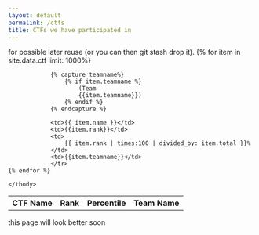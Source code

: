 ```yaml
---
layout: default
permalink: /ctfs
title: CTFs we have participated in
---
```


<link rel="stylesheet" type="text/css" href="https://cdn.datatables.net/1.10.21/css/jquery.dataTables.css">
  
<script type="text/javascript" charset="utf8" src="https://cdn.datatables.net/1.10.21/js/jquery.dataTables.js"></script>
<script>
    $(document).ready( function () {
    $('#table_id').DataTable();
} );
</script>


<table class="display" id="table_id">
    <thead>
        <tr>
            <th>CTF Name</th>
            <th>Rank</th>
            <th>Percentile</th>
            <th>Team Name</th>
        </tr>for possible later reuse (or you can then git stash drop it). 
    </thead>
    <tbody>
            {% for item in site.data.ctf limit: 1000%}        <tr>

                {% capture teamname%}
                    {% if item.teamname %}
                        (Team
                        {{item.teamname}})
                    {% endif %}
                {% endcapture %}
        
                <td>{{ item.name }}</td>
                <td>{{item.rank}}</td>
                <td>
                    {{ item.rank | times:100 | divided_by: item.total }}%
                </td>
                <td>{{item.teamname}}</td>
                </tr>
    {% endfor %}

    </tbody>
</table>

this page will look better soon